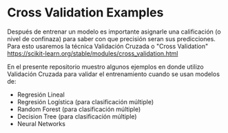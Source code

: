 # Cross Validation Examples


Después de entrenar un modelo es importante asignarle una calificación (o nivel de confinaza)
para saber con que precisión seran sus predicciones. Para esto usaremos la técnica Validación Cruzada
o "Cross Validation" https://scikit-learn.org/stable/modules/cross_validation.html

En el presente repositorio muestro algunos ejemplos en donde utilizo Validación Cruzada 
para validar el entrenamiento cuando se usan modelos de:
* Regresión Lineal
* Regresión Logística (para clasificación múltiple)
* Random Forest (para clasificación múltiple)
* Decision Tree (para clasificación múltiple)
* Neural Networks
